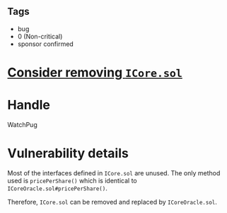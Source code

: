 ## Tags

- bug
- 0 (Non-critical)
- sponsor confirmed

# [Consider removing `ICore.sol`](https://github.com/code-423n4/2021-10-badgerdao-findings/issues/56) 

# Handle

WatchPug


# Vulnerability details

Most of the interfaces defined in `ICore.sol` are unused. The only method used is `pricePerShare()` which is identical to `ICoreOracle.sol#pricePerShare()`.

Therefore, `ICore.sol` can be removed and replaced by `ICoreOracle.sol`.

